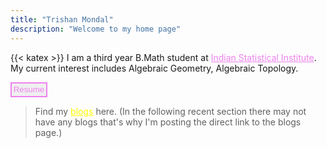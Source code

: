 ```yaml
---
title: "Trishan Mondal"
description: "Welcome to my home page"
---
```

{{< katex >}}
I am a third year B.Math student at <a href="https://www.isibang.ac.in/" style="color:violet">Indian Statistical Institute</a>. My current interest includes Algebraic Geometry, Algebraic Topology. 


<a href="Resume.pdf"><button style="border-width:2px; border-style:solid; border-color:violet; padding: 0.2em; color:violet">Resume</button></a>


> Find my <a href="https://trishan8.github.io/posts/" style="color:yellow">blogs</a> here. (In the following recent section there may not have any blogs that's why I'm posting the direct link to the blogs page.)

